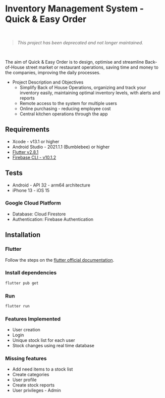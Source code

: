 # Inventory Management System - Quick & Easy Order

<p>&nbsp;</p>

> _This project has been deprecated and not longer maintained._

<p>&nbsp;</p>

The aim of Quick & Easy Order is to design, optimise and streamline Back-of-House street market or restaurant operations, saving time and money to the companies, improving the daily processes.

- Project Description and Objectives
  - Simplify Back of House Operations, organizing and track your inventory easily, maintaining optimal inventory levels, with alerts and reports
  - Remote access to the system for multiple users
  - Online purchasing - reducing employee cost
  - Central kitchen operations through the app

## Requirements

- Xcode - v13.1 or higher
- Android Studio - 2021.1.1 (Bumblebee) or higher
- [Flutter v2.8.1](https://docs.flutter.dev/development/tools/sdk/releases)
- [Firebase CLI - v10.1.2](https://firebase.google.com/docs/cli)

## Tests

- Android - API 32 - arm64 architecture
- iPhone 13 - iOS 15

### Google Cloud Platform

- Database: Cloud Firestore
- Authentication: Firebase Authentication

## Installation

### Flutter

Follow the steps on the [flutter official documentation](https://docs.flutter.dev/get-started/install).

### Install dependencies

```bash
flutter pub get
```

### Run

```bash
flutter run
```

### Features Implemented

- User creation
- Login
- Unique stock list for each user
- Stock changes using real time database

### Missing features

- Add need items to a stock list
- Create categories
- User profile
- Create stock reports
- User privileges - Admin
